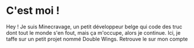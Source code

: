 # C'est moi !

Hey ! Je suis Minecravage, un petit développeur belge qui code des truc dont tout le monde s'en fout, mais ça m'occupe, alors je continue.
Ici, je taffe sur un petit projet nommé Double Wings.
Retrouve le sur mon compte
